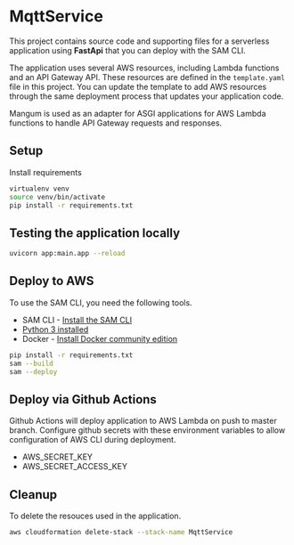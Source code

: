 # MqttService

This project contains source code and supporting files for a serverless application using **FastApi** that you can deploy with the SAM CLI.

The application uses several AWS resources, including Lambda functions and an API Gateway API. These resources are defined in the `template.yaml` file in this project. You can update the template to add AWS resources through the same deployment process that updates your application code.

Mangum is used as an adapter for ASGI applications for AWS Lambda functions to handle API Gateway requests and responses.

## Setup
Install requirements

```bash
virtualenv venv
source venv/bin/activate
pip install -r requirements.txt
```

## Testing the application locally

```bash
uvicorn app:main.app --reload
```

## Deploy to AWS

To use the SAM CLI, you need the following tools.

* SAM CLI - [Install the SAM CLI](https://docs.aws.amazon.com/serverless-application-model/latest/developerguide/serverless-sam-cli-install.html)
* [Python 3 installed](https://www.python.org/downloads/)
* Docker - [Install Docker community edition](https://hub.docker.com/search/?type=edition&offering=community)

```bash
pip install -r requirements.txt
sam --build 
sam --deploy 
```

## Deploy via Github Actions

Github Actions will deploy application to AWS Lambda on push to master branch. Configure github secrets with these environment variables to allow configuration of AWS CLI during deployment.

- AWS_SECRET_KEY
- AWS_SECRET_ACCESS_KEY

## Cleanup

To delete the resouces used in the application.

```bash
aws cloudformation delete-stack --stack-name MqttService
```

